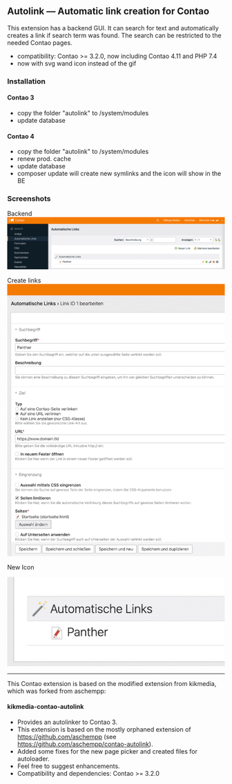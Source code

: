 ## Autolink –– Automatic link creation for Contao
This extension has a backend GUI. It can search for text and automatically creates a link if search term was found. The search can be restricted to the needed Contao pages.

* compatibility: Contao >= 3.2.0, now including Contao 4.11 and PHP 7.4
* now with svg wand icon  instead of the gif

### Installation
#### Contao 3
* copy the folder "autolink" to /system/modules
* update database

#### Contao 4
* copy the folder "autolink" to /system/modules
* renew prod. cache
* update database
* composer update will create new symlinks and the icon will show in the BE

### Screenshots

Backend
![Backend](https://github.com/mandrael/contao-autolink/blob/main/docs/images/autolink-backend.png)

Create links
![Create links](https://github.com/mandrael/contao-autolink/blob/main/docs/images/autolink-link-creation.png)

New Icon

![New Icon](https://github.com/mandrael/contao-autolink/blob/main/docs/images/autolink-new-icon.png)

-----

This Contao extension is based on the modified extension from kikmedia, which was forked from aschempp:

#### kikmedia-contao-autolink
* Provides an autolinker to Contao 3.
* This extension is based on the mostly orphaned extension of https://github.com/aschempp (see https://github.com/aschempp/contao-autolink).
* Added some fixes for the new page picker and created files for autoloader.
* Feel free to suggest enhancements.
* Compatibility and dependencies: Contao >= 3.2.0
